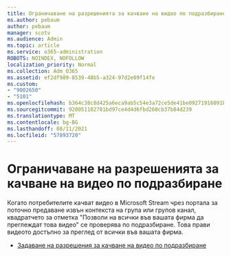 ```yaml
---
title: Ограничаване на разрешенията за качване на видео по подразбиране
ms.author: pebaum
author: pebaum
manager: scotv
ms.audience: Admin
ms.topic: article
ms.service: o365-administration
ROBOTS: NOINDEX, NOFOLLOW
localization_priority: Normal
ms.collection: Adm_O365
ms.assetid: ef2df989-8539-48b5-a324-97d2e09f14fe
ms.custom:
- "9002650"
- "5101"
ms.openlocfilehash: b364c38c8d425a6eca9ab5c54e3a72ce5de41be09271916091b636b377c1c9be
ms.sourcegitcommit: 920051182781bd97ce4d4d6fbd268cb37b84d239
ms.translationtype: MT
ms.contentlocale: bg-BG
ms.lasthandoff: 08/11/2021
ms.locfileid: "57893720"
---
```

# <a name="restrict-default-video-upload-permissions"></a>Ограничаване на разрешенията за качване на видео по подразбиране

Когато потребителите качват видео в Microsoft Stream чрез портала за поточно предаване извън контекста на група или групов канал, квадратчето за отметка "Позволи на всички във вашата фирма да преглеждат това видео" се проверява по подразбиране. Това прави видеото достъпно за преглед от всички във вашата фирма.

- [Задаване на разрешения за качване на видео по подразбиране](https://docs.microsoft.com/stream/default-video-permissions)

